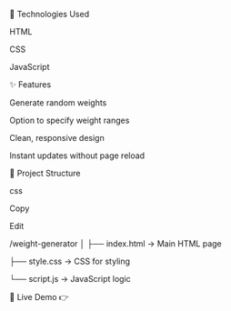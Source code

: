 🔧 Technologies Used

HTML

CSS

JavaScript

✨ Features

Generate random weights

Option to specify weight ranges

Clean, responsive design

Instant updates without page reload


📂 Project Structure

css

Copy

Edit

/weight-generator
│
├── index.html       → Main HTML page

├── style.css        → CSS for styling

└── script.js        → JavaScript logic


🔗 Live Demo
👉

